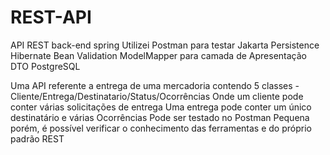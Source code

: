 # REST-API
API REST back-end spring
Utilizei Postman para testar
Jakarta Persistence
Hibernate
Bean Validation
ModelMapper para camada de Apresentação DTO
PostgreSQL

Uma API referente a entrega de uma mercadoria contendo 5 classes - Cliente/Entrega/Destinatario/Status/Ocorrências
Onde um cliente pode conter várias solicitações de entrega
Uma entrega pode conter um único destinatário e várias Ocorrências
Pode ser testado no Postman 
Pequena porém, é possível verificar o conhecimento das ferramentas e do próprio padrão REST

